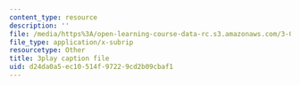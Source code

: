 ```yaml
---
content_type: resource
description: ''
file: /media/https%3A/open-learning-course-data-rc.s3.amazonaws.com/3-054-cellular-solids-structure-properties-and-applications-spring-2015/d24da0a5ec10514f97229cd2b09cbaf1_5NUS6bcUXmY.vtt
file_type: application/x-subrip
resourcetype: Other
title: 3play caption file
uid: d24da0a5-ec10-514f-9722-9cd2b09cbaf1
---
```

